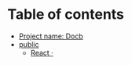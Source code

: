 # Table of contents

* [Project name: Docb](README.md)
* [public](public/README.md)
  * [React ·](public/sample.md)

